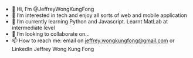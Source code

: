 - 👋 Hi, I’m @JeffreyWongKungFong
- 👀 I’m interested in tech and enjoy all sorts of web and mobile application
- 🌱 I’m currently learning Python and Javascript. Learnt MatLab at intermediate level
- 💞️ I’m looking to collaborate on... 
- 📫 How to reach me: email on jeffrey.wongkungfong@gmail.com or LinkedIn Jeffrey Wong Kung Fong

<!---
JeffreyWongKungFong/JeffreyWongKungFong is a ✨ special ✨ repository because its `README.md` (this file) appears on your GitHub profile.
You can click the Preview link to take a look at your changes.
--->
